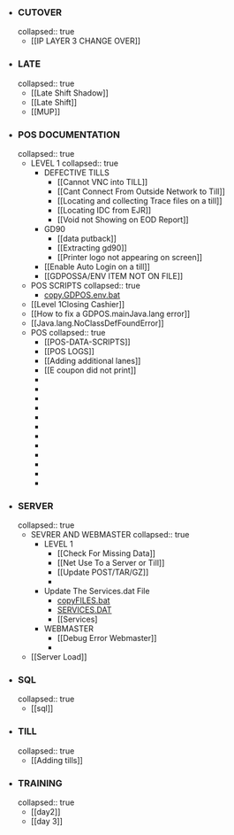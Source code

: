 - ### CUTOVER
  collapsed:: true
	- [[IP LAYER 3 CHANGE OVER]]
- ### LATE
  collapsed:: true
	- [[Late Shift Shadow]]
	- [[Late Shift]]
	- [[MUP]]
- ### POS DOCUMENTATION
  collapsed:: true
	- LEVEL 1
	  collapsed:: true
		- DEFECTIVE TILLS
			- [[Cannot VNC into TILL]]
			- [[Cant Connect From Outside Network to Till]]
			- [[Locating and collecting Trace files on a till]]
			- [[Locating IDC from EJR]]
			- [[Void not Showing on EOD Report]]
		- GD90
			- [[data putback]]
			- [[Extracting gd90]]
			- [[Printer logo not appearing on screen]]
		- [[Enable Auto Login on a till]]
		- [[GDPOSSA/ENV ITEM NOT ON FILE]]
	- POS SCRIPTS
	  collapsed:: true
		- [copy.GDPOS.env.bat](../assets/copy.GDPOS.env_1652976653726_0.bat)
	- [[Level 1Closing Cashier]]
	- [[How to fix a GDPOS.mainJava.lang error]]
	- [[Java.lang.NoClassDefFoundError]]
	- POS
	  collapsed:: true
		- [[POS-DATA-SCRIPTS]]
		- [[POS LOGS]]
		- [[Adding additional lanes]]
		- [[E coupon did not print]]
		-
		-
		-
		-
		-
		-
		-
		-
		-
		-
		-
		-
- ### SERVER
  collapsed:: true
	- SEVRER AND WEBMASTER
	  collapsed:: true
		- LEVEL 1
			- [[Check For Missing Data]]
			- [[Net Use To a Server or Till]]
			- [[Update POST/TAR/GZ]]
			-
		- Update The Services.dat File
			- [copyFILES.bat](../assets/copyFILES_1652976846550_0.bat)
			- [SERVICES.DAT](../assets/SERVICES_1652976852642_0.DAT)
			- [[Services]
		- WEBMASTER
			- [[Debug Error Webmaster]]
			-
	- [[Server Load]]
- ### SQL
  collapsed:: true
	- [[sql]]
- ### TILL
  collapsed:: true
	- [[Adding tills]]
- ### TRAINING
  collapsed:: true
	- [[day2]]
	- [[day 3]]